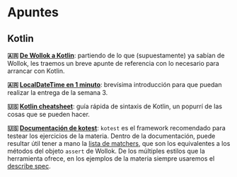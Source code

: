 # Apuntes

## Kotlin

**:argentina: [De Wollok a Kotlin](https://github.com/obj2-unahur/apuntes/blob/master/kotlin-guia-rapida.md)**: partiendo de lo que (supuestamente) ya sabían de Wollok, les traemos un breve apunte de referencia con lo necesario para arrancar con Kotlin.

**:argentina: [LocalDateTime en 1 minuto](https://github.com/obj2-unahur/apuntes/blob/master/local-datetime-guia-rapidisima.md)**: brevísima introducción para que puedan realizar la entrega de la semana 3.

**:us: [Kotlin cheatsheet](https://devhints.io/kotlin)**: guía rápida de sintaxis de Kotlin, un popurrí de las cosas que se pueden hacer.

**:us: [Documentación de kotest](https://github.com/kotest/kotest)**: `kotest` es el framework recomendado para testear los ejercicios de la materia. Dentro de la documentación, puede resultar útil tener a mano la [lista de matchers](https://github.com/kotest/kotest/blob/master/doc/matchers.md), que son los equivalentes a los métodos del objeto `assert` de Wollok. De los múltiples estilos que la herramienta ofrece, en los ejemplos de la materia siempre usaremos el [describe spec](https://github.com/kotest/kotest/blob/master/doc/styles.md#describe-spec).
